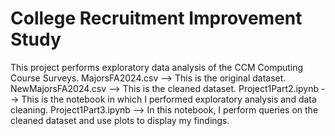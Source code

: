 # College Recruitment Improvement Study
 This project performs exploratory data analysis of the CCM Computing Course Surveys.
 MajorsFA2024.csv --> This is the original dataset.
 NewMajorsFA2024.csv --> This is the cleaned dataset.
 Project1Part2.ipynb --> This is the notebook in which I performed exploratory analysis and data cleaning.
 Project1Part3.ipynb --> In this notebook, I perform queries on the cleaned dataset and use plots to display my findings.
